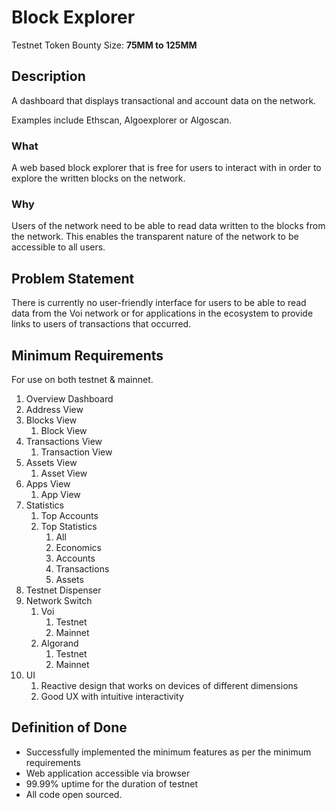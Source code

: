 # Block Explorer

Testnet Token Bounty Size: **75MM to 125MM**

## Description

A dashboard that displays transactional and account data on the network.

Examples include Ethscan, Algoexplorer or Algoscan.

### What

A web based block explorer that is free for users to interact with in order to explore the written blocks on the network.

### Why

Users of the network need to be able to read data written to the blocks from the network. This enables the transparent nature of the network to be accessible to all users.

## Problem Statement

There is currently no user-friendly interface for users to be able to read data from the Voi network or for applications in the ecosystem to provide links to users of transactions that occurred. 

## Minimum Requirements

For use on both testnet & mainnet.

1. Overview Dashboard
2. Address View
3. Blocks View
    1. Block View
4. Transactions View
    1. Transaction View
5. Assets View
    1. Asset View
6. Apps View
    1. App View
7. Statistics
    1. Top Accounts
    2. Top Statistics
        1. All
        2. Economics
        3. Accounts
        4. Transactions
        5. Assets
8. Testnet Dispenser
9. Network Switch
    1. Voi
        1. Testnet
        2. Mainnet
    2. Algorand
        1. Testnet
        2. Mainnet
10. UI
    1. Reactive design that works on devices of different dimensions
    2. Good UX with intuitive interactivity

## Definition of Done

- Successfully implemented the minimum features as per the minimum requirements
- Web application accessible via browser
- 99.99% uptime for the duration of testnet
- All code open sourced.
